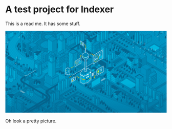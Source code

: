 # A test project for Indexer
This is a read me. It has some stuff.

![A pretty picture](MegaCity_BG_1280.png)

Oh look a pretty picture.
